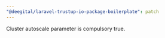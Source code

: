 ```yaml
---
"@deegital/laravel-trustup-io-package-boilerplate": patch
---
```


Cluster autoscale parameter is compulsory true.
